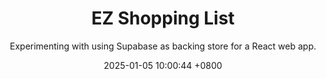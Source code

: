 ---
layout: post
title:  "EZ Shopping List"
subtitle: Experimenting with using Supabase as backing store for a React web app. 
date:   2025-01-05 10:00:44 +0800
image: trolley.jpg
categories: React TailwindCSS Vercel Supabase
alternative_url: https://github.com/cmclellen/EzShoppingList
---